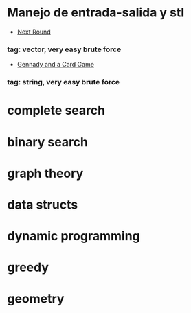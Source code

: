 # Manejo de entrada-salida y stl

- [Next Round](https://codeforces.com/problemset/problem/158/A)

### tag: vector, very easy brute force

- [Gennady and a Card Game](https://codeforces.com/problemset/problem/1097/A)

### tag: string, very easy brute force 

# complete search

# binary search

# graph theory

# data structs

# dynamic programming

# greedy

# geometry
